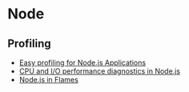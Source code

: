 # Node

## Profiling

- [Easy profiling for Node.js Applications](https://nodejs.org/es/docs/guides/simple-profiling/)
- [CPU and I/O performance diagnostics in Node.js](https://medium.com/the-node-js-collection/cpu-and-i-o-performance-diagnostics-in-node-js-e513ba433c39)
- [Node.js in Flames](https://medium.com/netflix-techblog/node-js-in-flames-ddd073803aa4)
